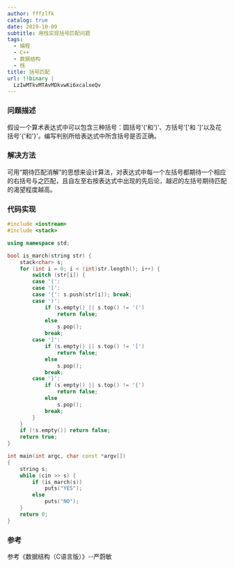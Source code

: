 ```yaml
---
author: fffzlfk
catalog: true
date: 2019-10-09
subtitle: 用栈实现括号匹配问题
tags:
  - 编程
  - C++
  - 数据结构
  - 栈
title: 括号匹配
url: !!binary |
  LzIwMTkvMTAvMDkvwKi6xcalxeQv
---
```



### 问题描述
假设一个算术表达式中可以包含三种括号：圆括号'('和')'、方括号'['和 ']'以及花括号'{'和'}'。编写判别所给表达式中所含括号是否正确。

### 解决方法
可用“期待匹配消解”的思想来设计算法，对表达式中每一个左括号都期待一个相应的右括号与之匹配，且自左至右按表达式中出现的先后论，越迟的左括号期待匹配的渴望程度越高。

### 代码实现
```cpp
#include <iostream>
#include <stack>

using namespace std;

bool is_march(string str) {
	stack<char> s;
	for (int i = 0; i < (int)str.length(); i++) {
		switch (str[i]) {
		case '(':
		case '[':
		case '{': s.push(str[i]); break;
		case ')':
			if (s.empty() || s.top() != '(')
				return false;
			else
				s.pop();
			break;
		case ']':
			if (s.empty() || s.top() != '[')
				return false;
			else
				s.pop();
			break;
		case '}':
			if (s.empty() || s.top() != '{')
				return false;
			else
				s.pop();
			break;
		}
	}
	if (!s.empty()) return false;
	return true;
}

int main(int argc, char const *argv[])
{
	string s;
	while (cin >> s) {
		if (is_march(s))
			puts("YES");
		else
			puts("NO");
	}
	return 0;
}
```

### 参考
参考《数据结构（C语言版）》--严蔚敏